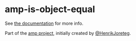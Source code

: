 # amp-is-object-equal

See [the documentation](http://amp.ampersandjs.com#amp-is-object-equal) for more info.

Part of the [amp project](http://amp.ampersandjs.com#amp-is-object-equal), initially created by [@HenrikJoreteg](http://twitter.com/henrikjoreteg).